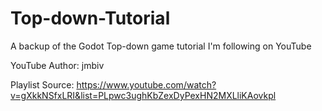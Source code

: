 # Top-down-Tutorial
A backup of the Godot Top-down game tutorial I'm following on YouTube

YouTube Author: jmbiv

Playlist Source: https://www.youtube.com/watch?v=gXkkNSfxLRI&list=PLpwc3ughKbZexDyPexHN2MXLliKAovkpl
